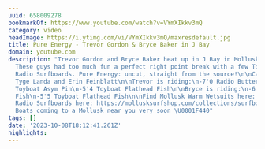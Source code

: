 ```yaml
---
uuid: 658009278
bookmarkOf: https://www.youtube.com/watch?v=VYmXIkkv3mQ
category: video
headImage: https://i.ytimg.com/vi/VYmXIkkv3mQ/maxresdefault.jpg
title: Pure Energy - Trevor Gordon & Bryce Baker in J Bay
domain: youtube.com
description: "Trevor Gordon and Bryce Baker heat up in J Bay in Mollusk Warm Wetsuits!
  These guys had too much fun a perfect right point break with a few Toy Boats and
  Radio Surfboards. Pure Energy: uncut, straight from the source!\n\nCamera work by
  Tyge Landa and Erin Feinblatt\n\nTrevor is riding:\n-7'0 Radio ButterBlade\n-6'2
  Toyboat Asym Pin\n-5'4 Toyboat Flathead Fish\n\nBryce is riding:\n-6'6 Radio Long
  Fish\n-5'5 Toyboat Flathead Fish\n\nFind Mollusk Warm Wetsuits here: https://mollusksurfshop.com/pages/wetsuits\n\nFind
  Radio Surfboards here: https://mollusksurfshop.com/collections/surfboards/radio-surfboards\n\nToy
  Boats coming to a Mollusk near you very soon \U0001F440"
tags: []
date: '2023-10-08T18:12:41.261Z'
highlights: 
---
```



